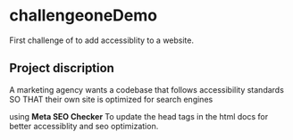 # challengeoneDemo
First challenge of to add accessiblity to a website.

## Project discription
A marketing agency wants a codebase that follows accessibility standards
SO THAT their own site is optimized for search engines

using **Meta SEO Checker**  To update the head tags in the html docs for better accessiblity and seo optimization.



